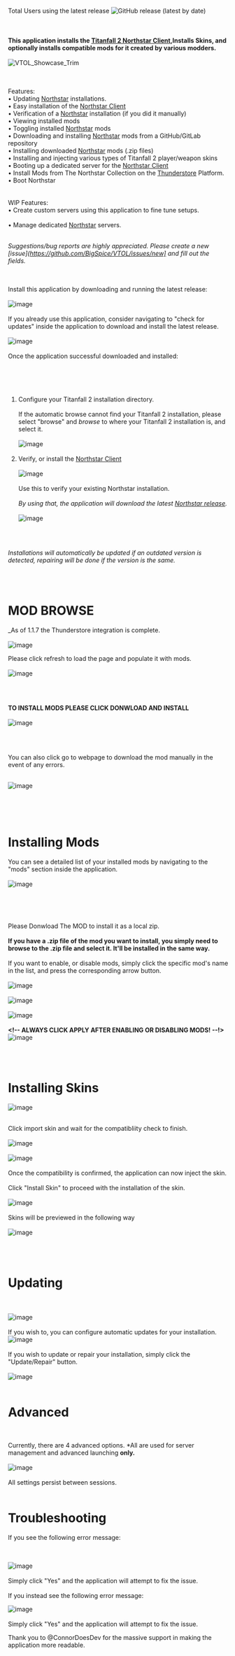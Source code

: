 Total Users using the latest release
![GitHub release (latest by date)](https://img.shields.io/github/downloads/BigSpice/VTOL/latest/total?style=flat-square)
<br /><br />
<br /><br />
**This application installs the [Titanfall 2 Northstar Client](https://northstar.tf),Installs Skins, and optionally installs compatible mods for it created by various modders.**
<br /><br />
![VTOL_Showcase_Trim](https://user-images.githubusercontent.com/23240514/152448826-0a92b6d8-3cce-4107-911c-0a1480ad8a8e.gif)<br /><br /><br />


Features:
<br />
• Updating [Northstar](https://northstar.tf) installations.
<br />
• Easy installation of the [Northstar Client](https://northstar.tf)
<br />
• Verification of a [Northstar](https://northstar.tf) installation (if you did it manually)
<br />
• Viewing installed mods
<br />
• Toggling installed [Northstar](https://northstar.tf) mods
<br />
• Downloading and installing [Northstar](https://northstar.tf) mods from a GitHub/GitLab repository
<br />
• Installing downloaded [Northstar](https://northstar.tf) mods (.zip files)
<br />
• Installing and injecting various types of Titanfall 2 player/weapon skins
<br />
• Booting up a dedicated server for the [Northstar Client](https://northstar.tf)
<br />
• Install Mods from The Northstar Collection on the [Thunderstore](https://northstar.thunderstore.io) Platform.
<br />
• Boot Northstar
<br /><br /><br />
WIP Features:
<br />
• Create custom servers using this application to fine tune setups.
<br />
<br />
• Manage dedicated [Northstar](https://northstar.tf) servers.
<br /><br />


_Suggestions/bug reports are highly appreciated. Please create a new [issue](https://github.com/BigSpice/VTOL/issues/new] and fill out the fields._
<br />
<br /><br />

Install this application by downloading and running the latest release:
<br /><br />
![image](https://user-images.githubusercontent.com/23240514/150025911-aacaf334-cc33-4239-94d7-512cfb84fe49.png)
<br /><br />
If you already use this application, consider navigating to "check for updates" inside the application to download and install the latest release.<br /><br />
![image](https://user-images.githubusercontent.com/23240514/152447226-88662295-b7a9-4fd5-a958-dfc5ce59bd9c.png)<br /><br />
Once the application successful downloaded and installed:
<br /><br />
<br /><br /><br />

1. Configure your Titanfall 2 installation directory.
   <br /><br />
   If the automatic browse cannot find your Titanfall 2 installation, please select "browse" and _browse_ to where your Titanfall 2 installation is, and select it.
   <br /><br />
   ![image](https://user-images.githubusercontent.com/23240514/152446386-4bb584c1-038a-4dd6-9588-ac3827884144.png)<br /><br />
2. Verify, or install the [Northstar Client](https://northstar.tf)
   <br /><br />
   ![image](https://user-images.githubusercontent.com/23240514/152446412-d10f1f7e-bbc2-4558-8e8b-033aae2af410.png)<br /><br />
   Use this to verify your existing Northstar installation.
   <br /><br />
   _By using that, the application will download the latest [Northstar release](https://github.com/R2Northstar/Northstar/releases/latest)._
   <br /><br />
   ![image](https://user-images.githubusercontent.com/23240514/152446466-26d91f33-948d-4051-9247-c21b20328515.png)

<br /><br />

_Installations will automatically be updated if an outdated version is detected, repairing will be done if the version is the same._
<br /><br /><br /><br />

<h1> MOD BROWSE </h1>

_As of 1.1.7 the Thunderstore integration is complete.<br />
<br />
![image](https://user-images.githubusercontent.com/23240514/152892120-b94042eb-06bb-47e2-8d8f-9fc2aecc45ac.png)
<br />

Please click refresh to load the page and populate it with mods.
<br />
<br />
![image](https://user-images.githubusercontent.com/23240514/152448128-cdc1fa9e-df7b-4022-8247-48b355e53d65.png)

<br />
<br />

**TO INSTALL MODS PLEASE CLICK DONWLOAD AND INSTALL**<br />
<br />
![image](https://user-images.githubusercontent.com/23240514/152448071-c161a2b2-7e08-4c77-b695-54164d87885c.png)

<br />
<br />

You can also click go to webpage to download the mod manually in the event of any errors.
<br />
<br />

![image](https://user-images.githubusercontent.com/23240514/152448103-037443e3-8ffc-47e0-9ea2-1926a1e06457.png)

<br />
<br />
<br />

<h1> Installing Mods</h1>

You can see a detailed list of your installed mods by navigating to the "mods" section inside the application.
<br /><br />
![image](https://user-images.githubusercontent.com/23240514/152446534-9109f141-c98c-4046-b023-7451b4796d3e.png)<br /><br />

<br /><br />

Please Donwload The MOD to install it as a local zip.
<br /><br />
**If you have a .zip file of the mod you want to install, you simply need to browse to the .zip file and select it. It'll be installed in the same way.**
<br /><br />
If you want to enable, or disable mods, simply click the specific mod's name in the list, and press the corresponding arrow button.
<br /><br />
![image](https://user-images.githubusercontent.com/23240514/152447411-2f7b1f99-a558-4885-bd11-f45952d6a04b.png)<br /><br />
![image](https://user-images.githubusercontent.com/23240514/152447434-f2996352-9237-46f0-aa07-2c2e3181ea21.png)<br /><br />
![image](https://user-images.githubusercontent.com/23240514/152447448-24d51ad1-da48-44d2-b1d6-c864767cd230.png)<br /><br />
**<!-- ALWAYS CLICK APPLY AFTER ENABLING OR DISABLING MODS! --!>**
<br />
![image](https://user-images.githubusercontent.com/23240514/152447480-e40d2b78-c020-4c58-8da2-f29b85a95e7e.png)<br /><br /><br /><br />

<h1> Installing Skins</h1>

![image](https://user-images.githubusercontent.com/23240514/152447515-c4eb762b-d4b9-49da-b713-87aded2220d2.png)
<br /><br />

Click import skin and wait for the compatibliity check to finish.
<br /><br />
![image](https://user-images.githubusercontent.com/23240514/152447613-e3fc58d8-992e-46ad-9c2c-499a87888603.png)<br /><br />
![image](https://user-images.githubusercontent.com/23240514/152447631-03075684-204e-4311-b3dc-4bd6e264d0f3.png)<br /><br />
Once the compatibility is confirmed, the application can now inject the skin.
<br /><br />
Click "Install Skin" to proceed with the installation of the skin.
<br /><br />
![image](https://user-images.githubusercontent.com/23240514/152447644-27b7089a-1c17-4628-8616-42f8c0950baa.png)
<br /><br />
Skins will be previewed in the following way
<br /><br />
![image](https://user-images.githubusercontent.com/23240514/152447664-09a21668-b54f-41df-8493-f1567c497ec1.png)
<br /><br /><br /><br />

<h1>Updating</h1>

<br /><br />
![image](https://user-images.githubusercontent.com/23240514/152447690-94ba2d70-c832-4b25-b040-532bf0f27f33.png)
<br /><br />
If you wish to, you can configure automatic updates for your installation.
<br />
![image](https://user-images.githubusercontent.com/23240514/152447709-58e9ae8c-e630-4bfc-976c-b56f741effad.png)
<br /><br />
If you wish to update or repair your installation, simply click the "Update/Repair" button.
<br /><br />
![image](https://user-images.githubusercontent.com/23240514/152447727-332cc754-fb71-4552-ab3f-f206390cede1.png)<br /><br />

<h1>Advanced</h1><br />

Currently, there are 4 advanced options. \*All are used for server management and advanced launching **only.**<br /><br />
![image](https://user-images.githubusercontent.com/23240514/152447755-5b1fdb1d-d9e5-4418-a5b1-22eaf86f172d.png)
<br /><br />
All settings persist between sessions.
<br /><br />

<h1>Troubleshooting</h1>
If you see the following error message:

<br /><br />
![image](https://user-images.githubusercontent.com/23240514/150569733-e1142d29-54f3-4842-b34a-81520e293f0c.png)
<br /><br />
Simply click "Yes" and the application will attempt to fix the issue.
<br /><br />
If you instead see the following error message:

![image](https://user-images.githubusercontent.com/23240514/150570184-6cf29ee6-40a5-4517-839c-3e2dcddcf637.png)
<br /><br />
Simply click "Yes" and the application will attempt to fix the issue.

Thank you to @ConnorDoesDev for the massive support in making the application more readable.
<br /><br />
